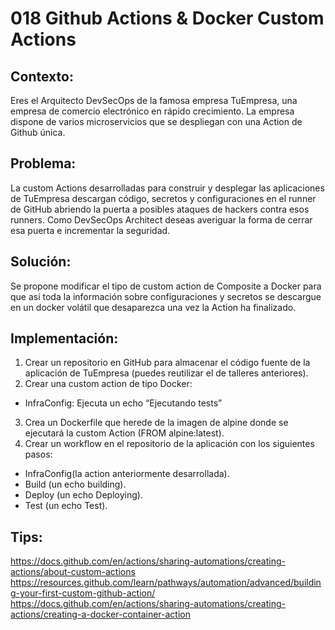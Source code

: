 # 018 Github Actions & Docker Custom Actions

## Contexto:
Eres el Arquitecto DevSecOps de la famosa empresa TuEmpresa, una empresa de comercio electrónico en rápido crecimiento. La empresa dispone de varios microservicios que se despliegan con una Action de Github única.
 
## Problema:
La custom Actions desarrolladas para construir y desplegar las aplicaciones de TuEmpresa descargan código, secretos y configuraciones en el runner de GitHub abriendo la puerta a posibles ataques de hackers contra esos runners. Como DevSecOps Architect deseas averiguar la forma de cerrar esa puerta e incrementar la seguridad.
 
## Solución:
Se propone modificar el tipo de custom action de Composite a Docker para que así toda la información sobre configuraciones y secretos se descargue en un docker volátil que desaparezca una vez la Action ha finalizado.
 
## Implementación:
1. Crear un repositorio en GitHub para almacenar el código fuente de la aplicación de TuEmpresa (puedes reutilizar el de talleres anteriores).
2. Crear una custom action de tipo Docker:
  - InfraConfig: Ejecuta un echo “Ejecutando tests”
3. Crea un Dockerfile que herede de la imagen de alpine donde se ejecutará la custom Action (FROM alpine:latest).
4. Crear un workflow en el repositorio de la aplicación con los siguientes pasos:
  - InfraConfig(la action anteriormente desarrollada).
  - Build (un echo building).
  - Deploy (un echo Deploying).
  - Test (un echo Test).
 
## Tips:
https://docs.github.com/en/actions/sharing-automations/creating-actions/about-custom-actions
https://resources.github.com/learn/pathways/automation/advanced/building-your-first-custom-github-action/
https://docs.github.com/en/actions/sharing-automations/creating-actions/creating-a-docker-container-action
